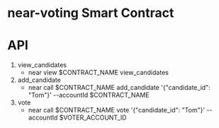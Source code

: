 near-voting Smart Contract
==================

API
===========
1. view_candidates
   - near view $CONTRACT_NAME view_candidates
2. add_candidate
   - near call $CONTRACT_NAME add_candidate '{"candidate_id": "Tom"}' --accountId $CONTRACT_NAME
3. vote
   - near call $CONTRACT_NAME vote '{"candidate_id": "Tom"}' --accountId $VOTER_ACCOUNT_ID
